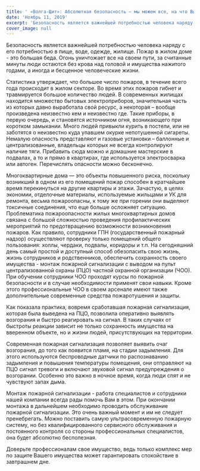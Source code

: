 ```yaml
---
title: ' «Волга-Щит»: Абсолютная безопасность – мы можем все, на что Вы решитесь'
date: 'Ноябрь 11, 2019'
excerpt: 'Безопасность является важнейшей потребностью человека наряду с его потребностью в пище, воде, одежде, жилище. Пожар в жилом доме - это большая беда. Огонь уничтожает все на своем пути, за считанные минуты люди остаются без крова над головой и имущества нажитого годами, а иногда и бесценное человеческие жизни.'
cover_image: null
---
```


Безопасность является важнейшей потребностью человека наряду с его потребностью в пище, воде, одежде, жилище. Пожар в жилом доме - это большая беда. Огонь уничтожает все на своем пути, за считанные минуты люди остаются без крова над головой и имущества нажитого годами, а иногда и бесценное человеческие жизни.

Статистика утверждает, что большее число пожаров, в течение всего года происходит в жилом секторе. Во время этих пожаров гибнет и травмируется большое количество людей. В современных жилищах находится множество бытовых электроприборов, значительная часть из которых давно выработала свой ресурс, а некоторая – вообще произведена неизвестно кем и неизвестно где. Такие приборы, в первую очередь, и становятся источником огня, возникающего при коротком замыкании. Много людей привыкли курить в постели, или не заботятся о неизвестно куда упавшем окурке непотушенной сигареты. Немалую опасность представляют и газовые установки – баллонные и централизованные, владельцы которых не всегда контролируют наличие тяги. Прибавить сюда можно и домашние мастерские в подвалах, а то и прямо в квартирах, где используется электросварка или автоген. Перечислять опасности можно бесконечно.

Многоквартирные дома — это объекты повышенного риска, поскольку возникший в одном из его помещений пожар способен в кратчайшее время перекинуться на другие квартиры и этажи. Зачастую, в целях экономии, отделочные материалы, используемые жильцами и УК для ремонта, весьма пожароопасны, к тому же при горении они выделяют токсичные соединения, что еще больше осложняет ситуацию. Проблематика пожароопасности жилых многоквартирных домов связана с большой сложностью проведения профилактических мероприятий по предотвращению возможности возникновения пожаров. Как правило, сотрудники ГПН (государственный пожарный надзор) осуществляют проверку только помещений общего пользования: холлы, чердаки, подвалы, коридоры и т.п. На сегодняшний день самый простой и доступный способ обезопасить свою жизнь, жизнь сотрудников и родственников, обеспечить сохранность своего имущества - монтаж пожарной сигнализации с выводом на пульт централизованной охраны (ПЦО) частной охранной организации (ЧОО). При обучении сотрудники ЧОО проходят курсы по пожарной безопасности и в случае необходимости применят свои навыки. Кроме этого профессиональные ЧОО в своем арсенале имеют также дополнительные современные средства пожаротушения и защиты.

Как показала практика, вовремя сработавшая пожарная сигнализация, которая была выведена на ПЦО, позволила оперативно выявлять возгорания и быстро реагировать на сигнал. В таких случаях от быстроты реакции зависит не только сохранность имущества на вверенном объекте, но и жизни людей, присутствующих на территории.

Современная пожарная сигнализация позволяет выявить очаг возгорания, до того как появится пламя, на стадии задымления. Для этого используются беспроводные датчики по распознаванию задымления и повышения температуры помещения, они отправляют на ПЦО сигнал тревоги и включают звуковой сигнал предупреждения о возгорании. Особенно это важно в ночное время, когда люди спят и не чувствуют запах дыма.

Монтаж пожарной сигнализации - работа специалистов и сотрудники нашей компании всегда рады помочь Вам в этом. При окончании монтажа в дальнейшем необходимо проводить обслуживание пожарной сигнализации. Это очень важный момент и им не следует пренебрегать. Можно поставить самую ультрасовременную пожарную систему, но без квалифицированного сервисного обслуживания и постоянного контроля со стороны профессиональных специалистов, она будет абсолютно бесполезная.

Доверьте профессионалам свое имущество, ведь только комплекс мер по защите Вашего имущества может гарантировать спокойствие в завтрашнем дне.
